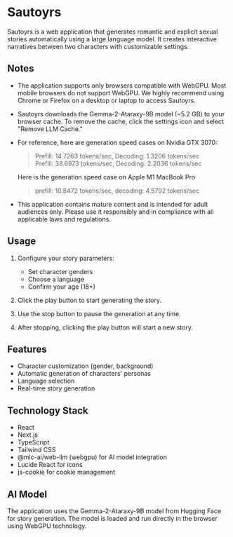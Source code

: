 # Sautoyrs

Sautoyrs is a web application that generates romantic and explicit sexual stories automatically using a large language model. It creates interactive narratives between two characters with customizable settings.

## Notes

- The application supports only browsers compatible with WebGPU. Most mobile browsers do not support WebGPU. We highly recommend using Chrome or Firefox on a desktop or laptop to access Sautoyrs.  
- Sautoyrs downloads the Gemma-2-Ataraxy-9B model (~5.2 GB) to your browser cache. To remove the cache, click the settings icon and select "Remove LLM Cache."  
- For reference, here are generation speed cases on Nvidia GTX 3070:  
  > Prefill: 14.7263 tokens/sec, Decoding: 1.3206 tokens/sec  
  > Prefill: 38.6973 tokens/sec, Decoding: 2.2036 tokens/sec  

  Here is the generation speed case on Apple M1 MacBook Pro
  >  prefill: 10.8472 tokens/sec, decoding: 4.5792 tokens/sec

- This application contains mature content and is intended for adult audiences only. Please use it responsibly and in compliance with all applicable laws and regulations.  

## Usage

1. Configure your story parameters:  
   - Set character genders  
   - Choose a language  
   - Confirm your age (18+)  

2. Click the play button to start generating the story.  
3. Use the stop button to pause the generation at any time.  
4. After stopping, clicking the play button will start a new story.

## Features

- Character customization (gender, background)  
- Automatic generation of characters' personas  
- Language selection  
- Real-time story generation 

## Technology Stack

- React
- Next.js
- TypeScript
- Tailwind CSS
- @mlc-ai/web-llm (webgpu) for AI model integration
- Lucide React for icons
- js-cookie for cookie management

## AI Model

The application uses the Gemma-2-Ataraxy-9B model from Hugging Face for story generation. The model is loaded and run directly in the browser using WebGPU technology.
